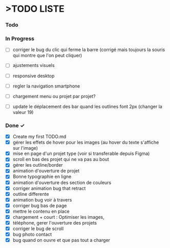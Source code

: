# >TODO LISTE


### Todo


### In Progress

- [ ] corriger le bug du clic qui ferme la barre (corrigé mais toujours la souris qui montre que l'on peut cliquer)
- [ ] ajustements visuels
- [ ] responsive desktop
- [ ] regler la navigation smartphone
- [ ] chargement menu ou projet par projet?
- [ ] update le déplacement des bar quand les outlines font 2px (changer la valeur 19)


### Done ✓

- [x] Create my first TODO.md
- [x] gérer les effets de hover pour les images (au hover du texte s'affiche sur l'image) 
- [x] mise en page d'un projet type (voir si transferable depuis Figma)
- [x] scroll en bas des projet qui ne va pas au bout
- [x] gérer les outline/border
- [x] animation d'ouverture de projet
- [x] Bonne typographie en ligne
- [x] animation d'ouverture des section de couleurs
- [x] corriger animation bug that retract
- [x] outline differente
- [x] animation bug voir à travers
- [x] corriger bug bas de page
- [x] mettre le contenu en place
- [x] chargement + court : Optimiser les images,
- [x] téléphone, gerer l'ouverture des projets
- [x] corriger le bug de scroll
- [x] bug photo contact
- [x] bug quand on ouvre et que pas tout a charger